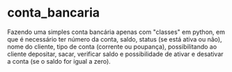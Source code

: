 # conta_bancaria
Fazendo uma simples conta bancária apenas com "classes" em python, em que é necessário ter número da conta, saldo, status (se está ativa ou não), nome do cliente, tipo de conta (corrente ou poupança), possibilitando ao cliente depositar, sacar, verificar saldo e possibilidade de ativar e desativar a conta (se o saldo for igual a zero).
